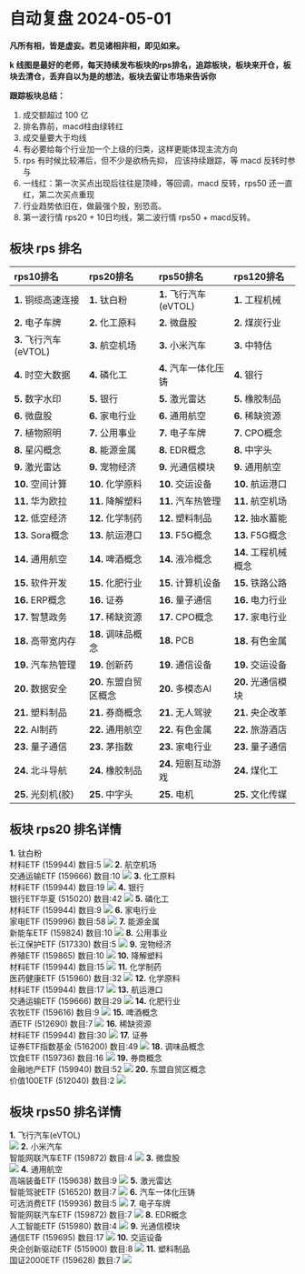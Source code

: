 # 自动复盘 2024-05-01

**凡所有相，皆是虚妄。若见诸相非相，即见如来。**

**k 线图是最好的老师，每天持续发布板块的rps排名，追踪板块，板块来开仓，板块去清仓，丢弃自以为是的想法，板块去留让市场来告诉你**
        
**跟踪板块总结：**
1. 成交额超过 100 亿
2. 排名靠前，macd柱由绿转红
3. 成交量要大于均线
4. 有必要给每个行业加一个上级的归类，这样更能体现主流方向
5. rps 有时候比较滞后，但不少是欲杨先抑， 应该持续跟踪，等 macd 反转时参与
6. 一线红：第一次买点出现后往往是顶峰，等回调，macd 反转，rps50 还一直红，第二次买点重现
7. 行业趋势依旧在，做最强个股，别恐高。
8. 第一波行情 rps20 + 10日均线，第二波行情 rps50 + macd反转。
        
## 板块 rps 排名
| rps10排名              | rps20排名              | rps50排名              | rps120排名           |
|:-----------------------|:-----------------------|:-----------------------|:---------------------|
| **1.** 铜缆高速连接    | **1.** 钛白粉          | **1.** 飞行汽车(eVTOL) | **1.** 工程机械      |
| **2.** 电子车牌        | **2.** 化工原料        | **2.** 微盘股          | **2.** 煤炭行业      |
| **3.** 飞行汽车(eVTOL) | **3.** 航空机场        | **3.** 小米汽车        | **3.** 中特估        |
| **4.** 时空大数据      | **4.** 磷化工          | **4.** 汽车一体化压铸  | **4.** 银行          |
| **5.** 数字水印        | **5.** 银行            | **5.** 激光雷达        | **5.** 橡胶制品      |
| **6.** 微盘股          | **6.** 家电行业        | **6.** 通用航空        | **6.** 稀缺资源      |
| **7.** 植物照明        | **7.** 公用事业        | **7.** 电子车牌        | **7.** CPO概念       |
| **8.** 星闪概念        | **8.** 能源金属        | **8.** EDR概念         | **8.** 中字头        |
| **9.** 激光雷达        | **9.** 宠物经济        | **9.** 光通信模块      | **9.** 通用航空      |
| **10.** 空间计算       | **10.** 化学原料       | **10.** 交运设备       | **10.** 航运港口     |
| **11.** 华为欧拉       | **11.** 降解塑料       | **11.** 汽车热管理     | **11.** 航空机场     |
| **12.** 低空经济       | **12.** 化学制药       | **12.** 塑料制品       | **12.** 抽水蓄能     |
| **13.** Sora概念       | **13.** 航运港口       | **13.** F5G概念        | **13.** F5G概念      |
| **14.** 通用航空       | **14.** 啤酒概念       | **14.** 液冷概念       | **14.** 工程机械概念 |
| **15.** 软件开发       | **15.** 化肥行业       | **15.** 计算机设备     | **15.** 铁路公路     |
| **16.** ERP概念        | **16.** 证券           | **16.** 量子通信       | **16.** 电力行业     |
| **17.** 智慧政务       | **17.** 稀缺资源       | **17.** CPO概念        | **17.** 家电行业     |
| **18.** 高带宽内存     | **18.** 调味品概念     | **18.** PCB            | **18.** 有色金属     |
| **19.** 汽车热管理     | **19.** 创新药         | **19.** 通信设备       | **19.** 交运设备     |
| **20.** 数据安全       | **20.** 东盟自贸区概念 | **20.** 多模态AI       | **20.** 光通信模块   |
| **21.** 塑料制品       | **21.** 券商概念       | **21.** 无人驾驶       | **21.** 央企改革     |
| **22.** AI制药         | **22.** 通用航空       | **22.** 有色金属       | **22.** 旅游酒店     |
| **23.** 量子通信       | **23.** 茅指数         | **23.** 家电行业       | **23.** 量子通信     |
| **24.** 北斗导航       | **24.** 橡胶制品       | **24.** 短剧互动游戏   | **24.** 煤化工       |
| **25.** 光刻机(胶)     | **25.** 中字头         | **25.** 电机           | **25.** 文化传媒     |
## 板块 rps20 排名详情
**1.** 钛白粉<br/>材料ETF (159944) 数目:5
 ![](https://sykent-blog-image.oss-cn-beijing.aliyuncs.com/quant/image/2024/5/1714550541692-tmp.jpg)
**2.** 航空机场<br/>交通运输ETF (159666) 数目:10
 ![](https://sykent-blog-image.oss-cn-beijing.aliyuncs.com/quant/image/2024/5/1714550544744-tmp.jpg)
**3.** 化工原料<br/>材料ETF (159944) 数目:19
 ![](https://sykent-blog-image.oss-cn-beijing.aliyuncs.com/quant/image/2024/5/1714550546408-tmp.jpg)
**4.** 银行<br/>银行ETF华夏 (515020) 数目:42
 ![](https://sykent-blog-image.oss-cn-beijing.aliyuncs.com/quant/image/2024/5/1714550548525-tmp.jpg)
**5.** 磷化工<br/>材料ETF (159944) 数目:9
 ![](https://sykent-blog-image.oss-cn-beijing.aliyuncs.com/quant/image/2024/5/1714550550944-tmp.jpg)
**6.** 家电行业<br/>家电ETF (159996) 数目:58
 ![](https://sykent-blog-image.oss-cn-beijing.aliyuncs.com/quant/image/2024/5/1714550553209-tmp.jpg)
**7.** 能源金属<br/>新能车ETF (159824) 数目:10
 ![](https://sykent-blog-image.oss-cn-beijing.aliyuncs.com/quant/image/2024/5/1714550555493-tmp.jpg)
**8.** 公用事业<br/>长江保护ETF (517330) 数目:5
 ![](https://sykent-blog-image.oss-cn-beijing.aliyuncs.com/quant/image/2024/5/1714550557771-tmp.jpg)
**9.** 宠物经济<br/>养殖ETF (159865) 数目:10
 ![](https://sykent-blog-image.oss-cn-beijing.aliyuncs.com/quant/image/2024/5/1714550559858-tmp.jpg)
**10.** 降解塑料<br/>材料ETF (159944) 数目:15
 ![](https://sykent-blog-image.oss-cn-beijing.aliyuncs.com/quant/image/2024/5/1714550561637-tmp.jpg)
**11.** 化学制药<br/>医药健康ETF (515960) 数目:32
 ![](https://sykent-blog-image.oss-cn-beijing.aliyuncs.com/quant/image/2024/5/1714550563407-tmp.jpg)
**12.** 化学原料<br/>材料ETF (159944) 数目:17
 ![](https://sykent-blog-image.oss-cn-beijing.aliyuncs.com/quant/image/2024/5/1714550565563-tmp.jpg)
**13.** 航运港口<br/>交通运输ETF (159666) 数目:29
 ![](https://sykent-blog-image.oss-cn-beijing.aliyuncs.com/quant/image/2024/5/1714550567706-tmp.jpg)
**14.** 化肥行业<br/>农牧ETF (159616) 数目:9
 ![](https://sykent-blog-image.oss-cn-beijing.aliyuncs.com/quant/image/2024/5/1714550569969-tmp.jpg)
**15.** 啤酒概念<br/>酒ETF (512690) 数目:7
 ![](https://sykent-blog-image.oss-cn-beijing.aliyuncs.com/quant/image/2024/5/1714550571991-tmp.jpg)
**16.** 稀缺资源<br/>材料ETF (159944) 数目:30
 ![](https://sykent-blog-image.oss-cn-beijing.aliyuncs.com/quant/image/2024/5/1714550574219-tmp.jpg)
**17.** 证券<br/>证券ETF指数基金 (516200) 数目:49
 ![](https://sykent-blog-image.oss-cn-beijing.aliyuncs.com/quant/image/2024/5/1714550576508-tmp.jpg)
**18.** 调味品概念<br/>饮食ETF (159736) 数目:16
 ![](https://sykent-blog-image.oss-cn-beijing.aliyuncs.com/quant/image/2024/5/1714550579340-tmp.jpg)
**19.** 券商概念<br/>金融地产ETF (159940) 数目:52
 ![](https://sykent-blog-image.oss-cn-beijing.aliyuncs.com/quant/image/2024/5/1714550583320-tmp.jpg)
**20.** 东盟自贸区概念<br/>价值100ETF (512040) 数目:2
 ![](https://sykent-blog-image.oss-cn-beijing.aliyuncs.com/quant/image/2024/5/1714550585511-tmp.jpg)

## 板块 rps50 排名详情
**1.** 飞行汽车(eVTOL)<br/>
 ![](https://sykent-blog-image.oss-cn-beijing.aliyuncs.com/quant/image/2024/5/1714550588428-tmp.jpg)
**2.** 小米汽车<br/>智能网联汽车ETF (159872) 数目:4
 ![](https://sykent-blog-image.oss-cn-beijing.aliyuncs.com/quant/image/2024/5/1714550595026-tmp.jpg)
**3.** 微盘股<br/>
 ![](https://sykent-blog-image.oss-cn-beijing.aliyuncs.com/quant/image/2024/5/1714550598322-tmp.jpg)
**4.** 通用航空<br/>高端装备ETF (159638) 数目:9
 ![](https://sykent-blog-image.oss-cn-beijing.aliyuncs.com/quant/image/2024/5/1714550604422-tmp.jpg)
**5.** 激光雷达<br/>智能驾驶ETF (516520) 数目:7
 ![](https://sykent-blog-image.oss-cn-beijing.aliyuncs.com/quant/image/2024/5/1714550608925-tmp.jpg)
**6.** 汽车一体化压铸<br/>可选消费ETF (159936) 数目:5
 ![](https://sykent-blog-image.oss-cn-beijing.aliyuncs.com/quant/image/2024/5/1714550611273-tmp.jpg)
**7.** 电子车牌<br/>智能网联汽车ETF (159872) 数目:7
 ![](https://sykent-blog-image.oss-cn-beijing.aliyuncs.com/quant/image/2024/5/1714550614680-tmp.jpg)
**8.** EDR概念<br/>人工智能ETF (515980) 数目:4
 ![](https://sykent-blog-image.oss-cn-beijing.aliyuncs.com/quant/image/2024/5/1714550617709-tmp.jpg)
**9.** 光通信模块<br/>通信ETF (159695) 数目:17
 ![](https://sykent-blog-image.oss-cn-beijing.aliyuncs.com/quant/image/2024/5/1714550620303-tmp.jpg)
**10.** 交运设备<br/>央企创新驱动ETF (515900) 数目:8
 ![](https://sykent-blog-image.oss-cn-beijing.aliyuncs.com/quant/image/2024/5/1714550623502-tmp.jpg)
**11.** 塑料制品<br/>国证2000ETF (159628) 数目:7
 ![](https://sykent-blog-image.oss-cn-beijing.aliyuncs.com/quant/image/2024/5/1714550628501-tmp.jpg)
